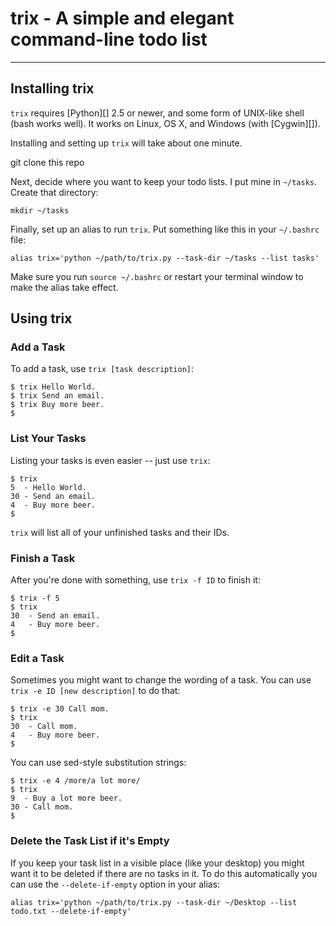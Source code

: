 # trix - A simple and elegant command-line todo list
------------
Installing trix
------------

`trix` requires [Python][] 2.5 or newer, and some form of UNIX-like shell (bash
works well).  It works on Linux, OS X, and Windows (with [Cygwin][]).

Installing and setting up `trix` will take about one minute.

git clone this repo

Next, decide where you want to keep your todo lists.  I put mine in `~/tasks`.
Create that directory:

    mkdir ~/tasks

Finally, set up an alias to run `trix`.  Put something like this in your
`~/.bashrc` file:

    alias trix='python ~/path/to/trix.py --task-dir ~/tasks --list tasks'

Make sure you run `source ~/.bashrc` or restart your terminal window to make
the alias take effect.

Using trix
-------

### Add a Task

To add a task, use `trix [task description]`:

    $ trix Hello World.
    $ trix Send an email.
    $ trix Buy more beer.
    $

### List Your Tasks

Listing your tasks is even easier -- just use `trix`:

    $ trix
    5  - Hello World.
    30 - Send an email.
    4  - Buy more beer.
    $

`trix` will list all of your unfinished tasks and their IDs.

### Finish a Task

After you're done with something, use `trix -f ID` to finish it:

    $ trix -f 5
    $ trix
    30  - Send an email.
    4   - Buy more beer.
    $

### Edit a Task

Sometimes you might want to change the wording of a task.  You can use
`trix -e ID [new description]` to do that:

    $ trix -e 30 Call mom.
    $ trix
    30  - Call mom.
    4   - Buy more beer.
    $

You can use sed-style substitution strings:

    $ trix -e 4 /more/a lot more/
    $ trix
    9  - Buy a lot more beer.
    30 - Call mom.
    $

### Delete the Task List if it's Empty

If you keep your task list in a visible place (like your desktop) you might
want it to be deleted if there are no tasks in it.  To do this automatically
you can use the `--delete-if-empty` option in your alias:

    alias trix='python ~/path/to/trix.py --task-dir ~/Desktop --list todo.txt --delete-if-empty'
